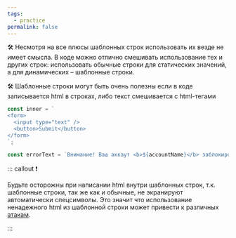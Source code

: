 ```yaml
---
tags:
  - practice
permalink: false
---
```


🛠 Несмотря на все плюсы шаблонных строк использовать их везде не имеет смысла. В коде можно отлично смешивать использование тех и других строк: использовать обычные строки для статических значений, а для динамических – шаблонные строки.

🛠 Шаблонные строки могут быть очень полезны если в коде записывается html в строках, либо текст смешивается с html-тегами

```js
const inner = `
<form>
  <input type="text" />
  <button>Submit</button>
</form>
`;

const errorText = `Внимание! Ваш аккаут <b>${accountName}</b> заблокирован.`;
```

::: callout ❗️

Будьте осторожны при написании html внутри шаблонных строк, т.к. шаблонные строки, так же как и обычные, не экранируют автоматически спецсимволы. Это значит что использование ненадежного html из шаблонной строки может привести к различных [атакам](/js/articles/web-security).

:::
